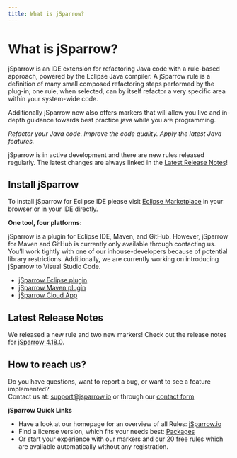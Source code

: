 ```yaml
---
title: What is jSparrow?
---
```


# What is jSparrow?

jSparrow is an IDE extension for refactoring Java code with a rule-based approach, powered by the Eclipse Java compiler. A jSparrow rule is a definition of many small composed refactoring steps performed by the plug-in; one rule, when selected, can by itself refactor a very specific area within your system-wide code.


Additionally jSparrow now also offers markers that will allow you live and in-depth guidance towards best practice java while you are programming.

*Refactor your Java code.*
*Improve the code quality.*
*Apply the latest Java features.*

jSparrow is in active development and there are new rules released regularly. The latest changes are always linked in the [Latest Release Notes](#latest-release-notes)!

## Install jSparrow

To install jSparrow for Eclipse IDE please visit [Eclipse Marketplace](https://marketplace.eclipse.org/content/jsparrow) in your browser or in your IDE directly.


**One tool, four platforms:**

jSparrow is a plugin for Eclipse IDE, Maven, and GitHub. However, jSparrow for Maven and GitHub is currently only available through contacting us. You’ll work tightly with one of our inhouse-developers because of potential library restrictions.
Additionally, we are currently working on introducing jSparrow to Visual Studio Code.

* [jSparrow Eclipse plugin](eclipse/getting-started.html)
* [jSparrow Maven plugin](maven/getting-started.html)
* [jSparrow Cloud App](cloud/getting-started.html)

## Latest Release Notes

We released a new rule and two new markers!
Check out the release notes for [jSparrow 4.18.0](/eclipse/release-notes.html#_4-18-0).

## How to reach us?

Do you have questions, want to report a bug, or want to see a feature implemented?  
Contact us at: [support@jsparrow.io](mailto:support@jsparrow.io) or through our [contact form](https://jsparrow.io/contact-us)


**jSparrow Quick Links**

* Have a look at our homepage for an overview of all Rules: [jSparrow.io](https://jsparrow.io/about-jsparrow/)
* Find a license version, which fits your needs best: [Packages](https://jsparrow.io/pricing/)
* Or start your experience with our markers and our 20 free rules which are available automatically without any registration.


